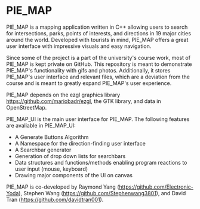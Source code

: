 # PIE_MAP
PIE_MAP is a mapping application written in C++ allowing users to search for intersections, parks, points of interests, and directions in 19 major cities around the world. Developed with tourists in mind, PIE_MAP offers a great user interface with impressive visuals and easy navigation. 

Since some of the project is a part of the university's course work, most of PIE_MAP is kept private on GitHub. This repository is meant to demonstrate PIE_MAP's functionality with gifs and photos. Additionally, it stores PIE_MAP's user interface and relevant files, which are a deviation from the course and is meant to greatly expand PIE_MAP's user experience.

PIE_MAP depends on the ezgl graphics library https://github.com/mariobadr/ezgl, the GTK library, and data in OpenStreetMap. 

PIE_MAP_UI is the main user interface for PIE_MAP. The following features are avaliable in PIE_MAP_UI:
- A Generate Buttons Algorithm
- A Namespace for the direction-finding user interface
- A Searchbar generator
- Generation of drop down lists for searchbars
- Data structures and functions/methods enabling program reactions to user input (mouse, keyboard)
- Drawing major components of the UI on canvas

PIE_MAP is co-developed by Raymond Yang (https://github.com/Electronic-Yoda), Stephen Wang (https://github.com/Stephenwang3801), and David Tran (https://github.com/davidtran001). 

